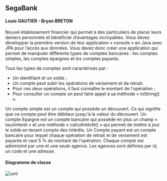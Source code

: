 ## SegaBank
#### Louis GAUTIER - Bryan BRETON

Nouvel établissement financier qui permet à des particuliers de placer leurs deniers personnels et bénéficier d’avantages incroyables.
Vous devez développer la première version de leur application « console » en Java avec JPA pour l’accès aux données.
Vous devez donc créer une application qui permet de manipuler différents types de comptes bancaires : les comptes simples, les comptes épargnes et les comptes payants.

Tous les types de comptes sont caractérisés par :
- Un identifiant et un solde ;
- Un compte peut subir les opérations de versement et de retrait.
- Pour ces deux opérations, il faut connaître le montant de l'opération ;
- Pour consulter un compte on peut faire appel à sa méthode « toString() ».

Un compte simple est un compte qui possède un découvert. Ce qui signifie que ce compte peut être débiteur jusqu'à la valeur du découvert.
Un compte Epargne est un compte bancaire qui possède en plus un champ « tauxInteret » et une méthode « calculIntérêt() » qui permet de mettre à jour le solde en tenant compte des intérêts.
Un Compte payant est un compte bancaire pour lequel chaque opération de retrait et de versement est payante et vaut 5 % du montant de l'opération.
Chaque compte est administré par une et une seule agence. Les agences sont définies par id, un code et une adresse.

#### Diagramme de classe

![uml](https://image.noelshack.com/fichiers/2019/41/5/1570802093-capture.png)
